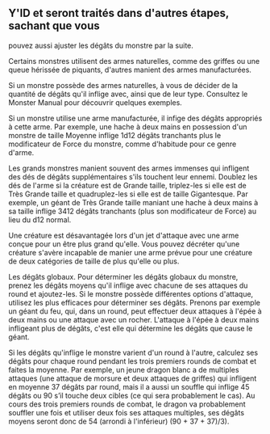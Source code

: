 ## Y'ID et seront traités dans d'autres étapes, sachant que vous

pouvez aussi ajuster les dégâts du monstre par la suite.

Certains monstres utilisent des armes naturelles, comme
des griffes ou une queue hérissée de piquants, d'autres
manient des armes manufacturées.

Si un monstre possède des armes naturelles, à vous de
décider de la quantité de dégâts qu'il inflige avec, ainsi que
de leur type. Consultez le Monster Manual pour découvrir
quelques exemples.

Si un monstre utilise une arme manufacturée, il infige
des dégâts appropriés à cette arme. Par exemple, une hache
à deux mains en possession d'un monstre de taille Moyenne
inflige 1d12 dégâts tranchants plus le modificateur de Force
du monstre, comme d'habitude pour ce genre d'arme.

Les grands monstres manient souvent des armes
immenses qui infligent des dés de dégâts supplémentaires
s'ils touchent leur ennemi. Doublez les dés de l'arme si
la créature est de Grande taille, triplez-les si elle est de
Très Grande taille et quadruplez-les si elle est de taille
Gigantesque. Par exemple, un géant de Très Grande taille
maniant une hache à deux mains à sa taille inflige 3412
dégâts tranchants (plus son modificateur de Force) au lieu du
d12 normal.

Une créature est désavantagée lors d'un jet d'attaque
avec une arme conçue pour un être plus grand qu'elle. Vous
pouvez décréter qu'une créature s'avère incapable de manier
une arme prévue pour une créature de deux catégories de
taille de plus qu'elle ou plus.

Les dégâts globaux. Pour déterminer les dégâts globaux
du monstre, prenez les dégâts moyens qu'il inflige avec
chacune de ses attaques du round et ajoutez-les. Si le
monstre possède différentes options d'attaque, utilisez les
plus efficaces pour déterminer ses dégâts. Prenons par
exemple un géant du feu, qui, dans un round, peut effectuer
deux attaques à l'épée à deux mains ou une attaque avec un
rocher. L'attaque à l'épée à deux mains infligeant plus de
dégâts, c'est elle qui détermine les dégâts que cause le géant.

Si les dégâts qu'inflige le monstre varient d'un round à
l'autre, calculez ses dégâts pour chaque round pendant les
trois premiers rounds de combat et faites la moyenne. Par
exemple, un jeune dragon blanc a de multiples attaques (une
attaque de morsure et deux attaques de griffes) qui infligent
en moyenne 37 dégâts par round, mais il a aussi un souffle
qui inflige 45 dégâts ou 90 s’il touche deux cibles (ce qui sera
probablement le cas). Au cours des trois premiers rounds
de combat, le dragon va probablement souffler une fois et
utiliser deux fois ses attaques multiples, ses dégâts moyens
seront donc de 54 (arrondi à l'inférieur) (90 + 37 + 37)/3).

